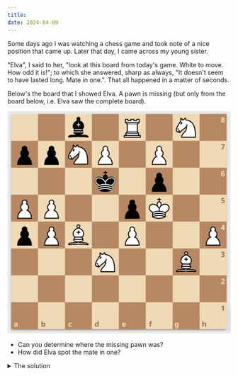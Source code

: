 ```yaml
---
title: 
date: 2024-04-09
---
```


Some days ago I was watching a chess game and took note of a nice position that came up. Later that day, I came across my young sister.

"Elva", I said to her, "look at this board from today's game. White to move. How odd it is!"; to which she answered, sharp as always, "It doesn't seem to have lasted long. Mate in one.". That all happened in a matter of seconds.

Below's the board that I showed Elva. A pawn is missing (but only from the board below, i.e. Elva saw the complete board).

![The board](https://raw.githubusercontent.com/luquiluq/blog/main/docs/assets/comosicion_ajedrez.png)

- Can you determine where the missing pawn was?
- How did Elva spot the mate in one?

<details>
<summary>The solution</summary>
The only possibility is for a white pawn to be on <code>d5</code> and to capture black's pawn on <code>d4</code> <em>en passant</em>. But how did Elva see that such a move was legal? Her only information was the full board and the fact that it came from a true game. Elva must have thought backwards to deduce that black's last move was a 2-square push of the e pawn. Let's then answer this question: <em>what was black's last move?</em>
<ul>
  <li>Clearly black didn't move the bishop.</li>
  <li>They neither moved the king as it would have previously been in a double check.</li>
  <li>The last move must have been <code>...e5</code>, <code>...exf6</code> or <code>...gxf6</code>. In the first case, only a 2-square push would have been possible (note white king's position). Now, the other two moves are impossible: a simple way to see this is that black has already captured exactly two white pieces, because there are 14 white pieces on the board. Moreover, those two captures were accomplished by the pawn on <code>a4</code>. Why? Well, of course that pawn of course must belong to the column <code>c</code> or some posterior one, so it has to have hopped at least twice diagonally. So the last piece to move can't have been the pawn on <code>f6</code>. The only possibility is a 2-square pawn push that allows for <em>en passant</em>.</li>
</ul>
Funnily enough, once provided with the complete position (pawn included), Stockfish only evaluates it to mate in two. So go beat the machine and read Smullyan's retrospective chess problems.
</details>



